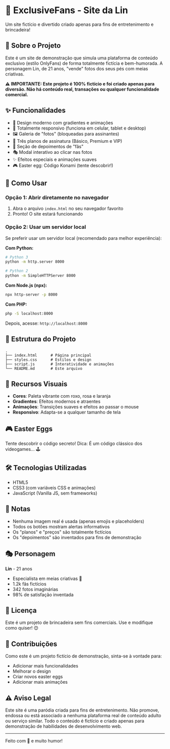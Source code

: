# 🧦 ExclusiveFans - Site da Lin

Um site fictício e divertido criado apenas para fins de entretenimento e brincadeira!

## 📝 Sobre o Projeto

Este é um site de demonstração que simula uma plataforma de conteúdo exclusivo (estilo OnlyFans) de forma totalmente fictícia e bem-humorada. A personagem Lin, de 21 anos, "vende" fotos dos seus pés com meias criativas.

**⚠️ IMPORTANTE: Este projeto é 100% fictício e foi criado apenas para diversão. Não há conteúdo real, transações ou qualquer funcionalidade comercial.**

## ✨ Funcionalidades

- 🎨 Design moderno com gradientes e animações
- 📱 Totalmente responsivo (funciona em celular, tablet e desktop)
- 🖼️ Galeria de "fotos" (bloqueadas para assinantes)
- 💎 Três planos de assinatura (Básico, Premium e VIP)
- 💬 Seção de depoimentos de "fãs"
- 🎭 Modal interativo ao clicar nas fotos
- ✨ Efeitos especiais e animações suaves
- 🎮 Easter egg: Código Konami (tente descobrir!)

## 🚀 Como Usar

### Opção 1: Abrir diretamente no navegador

1. Abra o arquivo `index.html` no seu navegador favorito
2. Pronto! O site estará funcionando

### Opção 2: Usar um servidor local

Se preferir usar um servidor local (recomendado para melhor experiência):

**Com Python:**
```bash
# Python 3
python -m http.server 8000

# Python 2
python -m SimpleHTTPServer 8000
```

**Com Node.js (npx):**
```bash
npx http-server -p 8000
```

**Com PHP:**
```bash
php -S localhost:8000
```

Depois, acesse: `http://localhost:8000`

## 📁 Estrutura do Projeto

```
.
├── index.html      # Página principal
├── styles.css      # Estilos e design
├── script.js       # Interatividade e animações
└── README.md       # Este arquivo
```

## 🎨 Recursos Visuais

- **Cores**: Paleta vibrante com roxo, rosa e laranja
- **Gradientes**: Efeitos modernos e atraentes
- **Animações**: Transições suaves e efeitos ao passar o mouse
- **Responsivo**: Adapta-se a qualquer tamanho de tela

## 🎮 Easter Eggs

Tente descobrir o código secreto! Dica: É um código clássico dos videogames... 🕹️

## 🛠️ Tecnologias Utilizadas

- HTML5
- CSS3 (com variáveis CSS e animações)
- JavaScript (Vanilla JS, sem frameworks)

## 📝 Notas

- Nenhuma imagem real é usada (apenas emojis e placeholders)
- Todos os botões mostram alertas informativos
- Os "planos" e "preços" são totalmente fictícios
- Os "depoimentos" são inventados para fins de demonstração

## 🎭 Personagem

**Lin** - 21 anos
- Especialista em meias criativas 🧦
- 1.2k fãs fictícios
- 342 fotos imaginárias
- 98% de satisfação inventada

## 📜 Licença

Este é um projeto de brincadeira sem fins comerciais. Use e modifique como quiser! 😊

## 🤝 Contribuições

Como este é um projeto fictício de demonstração, sinta-se à vontade para:
- Adicionar mais funcionalidades
- Melhorar o design
- Criar novos easter eggs
- Adicionar mais animações

## ⚠️ Aviso Legal

Este site é uma paródia criada para fins de entretenimento. Não promove, endossa ou está associado a nenhuma plataforma real de conteúdo adulto ou serviço similar. Todo o conteúdo é fictício e criado apenas para demonstração de habilidades de desenvolvimento web.

---

Feito com 💜 e muito humor!
